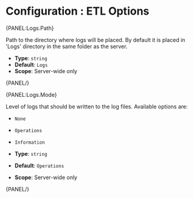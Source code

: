 # Configuration : ETL Options

{PANEL:Logs.Path}

Path to the directory where logs will be placed. By default it is placed in 'Logs' directory in the same folder as the server.

- **Type**: `string`
- **Default**: `Logs`
- **Scope**: Server-wide only

{PANEL/}

{PANEL:Logs.Mode}

Level of logs that should be written to the log files. Available options are:

- `None`
- `Operations`
- `Information`

- **Type**: `string`
- **Default**: `Operations`
- **Scope**: Server-wide only

{PANEL/}
